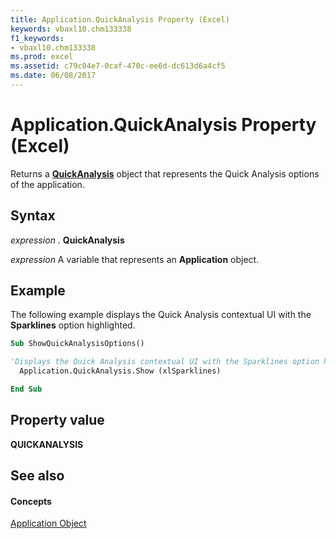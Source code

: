 ```yaml
---
title: Application.QuickAnalysis Property (Excel)
keywords: vbaxl10.chm133338
f1_keywords:
- vbaxl10.chm133338
ms.prod: excel
ms.assetid: c79c04e7-0caf-470c-ee6d-dc613d6a4cf5
ms.date: 06/08/2017
---
```



# Application.QuickAnalysis Property (Excel)

Returns a **[QuickAnalysis](quickanalysis-object-excel.md)** object that represents the Quick Analysis options of the application.


## Syntax

 _expression_ . **QuickAnalysis**

 _expression_ A variable that represents an **Application** object.


## Example

The following example displays the Quick Analysis contextual UI with the **Sparklines** option highlighted.


```vb
Sub ShowQuickAnalysisOptions()

'Displays the Quick Analysis contextual UI with the Sparklines option highlighted.
  Application.QuickAnalysis.Show (xlSparklines)

End Sub
```


## Property value

 **QUICKANALYSIS**


## See also


#### Concepts


[Application Object](application-object-excel.md)

